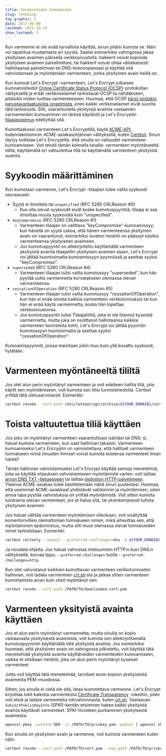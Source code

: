 ```yaml
---
title: Varmenteiden kumoaminen
slug: revoking
top_graphic: 1
date: 2017-06-08
lastmod: 2021-10-15
show_lastmod: 1
---
```



Kun varmenne ei ole enää turvallista käyttää, sinun pitäisi kumota se. Näin voi tapahtua muutamasta eri syystä. Saatat esimerkiksi vahingossa jakaa yksityisen avaimen julkisella verkkosivustolla. hakkerit voivat kopioida yksityisen avaimen palvelimiltasi; tai hakkerit voivat ottaa väliaikaisesti hallintaansa palvelimiasi tai DNS-kokoonpanoasi ja käyttää sitä vahvistamaan ja myöntämään varmenteen, jonka yksityinen avain heillä on.

Kun kumoat Let's Encrypt -varmenteen, Let's Encrypt julkaisee kumoamistiedot [Online Certificate Status Protocol (OCSP)](https://en.wikipedia.org/wiki/Online_Certificate_Status_Protocol)-protokollan välityksellä ja eräät verkkoselaimet tarkistavat OCSP:ta nähdäkseen, pitäisikö niiden luottaa varmenteeseen. Huomaa, että OCSP [kärsii joistakin perustavanlaatuisista ongelmista](https://www.imperialviolet.org/2011/03/18/revocation.html), joten kaikki verkkoselaimet eivät suorita tätä tarkistusta. Silti, vaarantuneita yksityisiä avaimia vastaavien varmenteiden kumoaminen on tärkeä käytäntö ja Let's Encryptin [tilaajasopimus](/repository) edellyttää sitä.

Kumottaaksesi varmenteen Let's Encryptillä, käytä [ACME-API](https://github.com/letsencrypt/boulder/blob/master/docs/acme-divergences.md), todennäköisimmin ACME-asiakasohjelman välityksellä, kuten [Certbot](https://certbot.eff.org/). Sinun täytyy todistaa Let's Encryptille, että sinulla on valtuudet varmenteen kumoamiseen. Voit tehdä tämän kolmella tavalla: varmenteen myöntäneeltä tililtä, käyttämällä eri valtuutettua tiliä tai käyttämällä varmenteen yksityistä avainta.

# Syykoodin määrittäminen

Kun kumotaan varmenne, Let's Encrypt -tilaajien tulee valita syykoodi seuraavasti:

* Syytä ei ilmoiteta tai `unspecified` (RFC 5280 CRLReason #0)
  - Kun alla olevat syykoodit eivät koske kumotuspyyntöä, tilaaja ei saa ilmoittaa muuta syykoodia kuin "unspecified".
* `keyCompromise` (RFC 5280 CRLReason #1)
  - Varmenteen tilaajan on valittava "keyCompromise"-kumoamissyy, kun hänellä on syytä uskoa, että hänen varmenteensa yksityinen avain on vaarantunut, esimerkiksi luvaton henkilö on päässyt käsiksi varmenteensa yksityiseen avaimeen.
  - Jos kumotuspyyntö on allekirjoitettu käyttämällä varmenteen yksityistä avainta tilaajatilin yksityisen avaimen sijaan, Let's Encrypt voi jättää huomioimatta kumoamissyyn pyynnössä ja asettaa syyksi "keyCompromise".
* `superseded` (RFC 5280 CRLReason #4)
  - Varmenteen tilaajan tulisi valita kumotussyy "superseded", kun hän pyytää uutta varmennetta korvatakseen olemassa olevan varmenteensa.
* `cessationOfOperation` (RFC 5280 CRLReason #5)
  - Varmenteen tilaajan tulisi valita kumotussyy "cessationOfOperation", kun hän ei enää omista kaikkia varmenteen verkkotunnuksia tai kun hän ei enää käytä varmennetta, koska hän lopettaa verkkosivustonsa.
  - Jos kumotuspyyntö tulee Tilaajatililtä, joka ei ole tilannut kyseistä varmennetta, mutta joka on osoittanut hallintaansa kaikkia varmenteen tunnisteita kohti, Let's Encrypt voi jättää pyynnön kumotussyyn huomioimatta ja asettaa syyksi "cessationOfOperation".

Kumoamispyynnöt, joissa mainitaan jokin muu kuin yllä kuvattu syykoodi, hylätään.

# Varmenteen myöntäneeltä tililtä

Jos olet alun perin myöntänyt varmenteen ja voit edelleen hallita tiliä, jota käytit sen myöntämiseen, voit kumota sen tilisi tunnistetiedoilla. Certbot yrittää tätä oletusarvoisesti. Esimerkki:

```bash
certbot revoke --cert-path /etc/letsencrypt/archive/${YOUR_DOMAIN}/cert1.pem
```

# Toista valtuutettua tiliä käyttäen

Jos joku on myöntänyt varmenteen vaarantuttuasi isäntäsi tai DNS: si, haluat kumota varmenteen, kun saat hallinnan takaisin. Varmenteen kumoamiseksi Let's Encryptin on varmistettava, että hallitset varmenteen toimialueen nimiä (muuten ihmiset voivat kumota toistensa varmenteet ilman lupaa)!

Tämän hallinnan vahvistamiseksi Let's Encrypt käyttää samoja menetelmiä, joita se käyttää ohjauksen vahvistamiseen myöntämistä varten: voit laittaa [arvon DNS TXT -tietueeseen](https://tools.ietf.org/html/rfc8555#section-8.4) tai laittaa [tiedoston HTTP-palvelimeen](https://tools.ietf.org/html/rfc8555#section-8.3). Yleensä ACME-asiakas tulee käsittelemään näitä sinun puolestasi. Huomaa, että useimmat ACME-asiakkaat yhdistävät validoinnin ja myöntämisen, joten ainoa tapa pyytää vahvistuksia on yrittää myöntämistä. Voit sitten kumota tuloksena olevan varmenteen, jos et halua sitä, tai yksinkertaisesti tuhota yksityisen avaimen.

Jos haluat välttää varmenteen myöntämisen ollenkaan, voit sisällyttää komentorivillesi olemattoman toimialueen nimen, mikä aiheuttaa sen, että myöntäminen epäonnistuu, mutta silti muut olemassa olevat toimialueiden nimet tarkistetaan. Esimerkki:

```bash
certbot certonly --manual --preferred-challenges=dns -d ${YOUR_DOMAIN} -d nonexistent.${YOUR_DOMAIN}
```

Ja noudata ohjeita. Jos haluat vahvistaa mieluummin HTTP:n kuin DNS:n välityksellä, korvaa lippu `--preferred-challenges` tuolla `--preferred-challenges=http`.

Kun olet vahvistanut kaikkien kumottavan varmenteen verkkotunnusten hallinnan, voit ladata varmenteen [crt.sh](https://crt.sh/):sta ja jatkaa sitten varmenteen kumottamista aivan kuin olisit myöntänyt sen:

```bash
certbot revoke --cert-path /PATH/TO/downloaded-cert.pem
```

# Varmenteen yksityistä avainta käyttäen

Jos et alun perin myöntänyt varmennetta, mutta sinulla on kopio vastaavasta yksityisestä avaimesta, voit kumota sen allekirjoittamalla kumotuspyynnön käyttämällä tätä yksityistä avainta. Jos esimerkiksi huomaat, että yksityinen avain on vahingossa julkistettu, voit käyttää tätä menetelmää yksityistä avainta käyttäneiden varmenteiden kumoamiseen, vaikka et olisikaan henkilö, joka on alun perin myöntänyt kyseiset varmenteet.

Jotta voit käyttää tätä menetelmää, tarvitset ensin kopion yksityisestä avaimesta PEM-muodossa.

Sitten, jos sinulla ei vielä ole sitä, lataa kumotettava varmenne. Let's Encrypt kirjoittaa lokit kaikista varmenteista [Certificate Transparency](https://www.certificate-transparency.org/) -lokeihin, joten voit etsiä ja ladata varmenteita lokivalvonnasta, kuten [crt.sh](https://crt.sh/). Vastaavan `SubjectPublicKeyInfo` (SPKI)-kentän etsiminen hakee kaikki yksityistä avainta käyttävät varmenteet. SPKI-tiivisteen purkaminen yksityisestä avaimesta:
```bash
openssl pkey -outform DER -in /PATH/TO/privkey.pem -pubout | openssl sha256
```

Kun sinulla on yksityinen avain ja varmenne, voit kumota varmenteen kuten näin:

```bash
certbot revoke --cert-path /PATH/TO/cert.pem --key-path /PATH/TO/privkey.pem --reason keyCompromise
```
